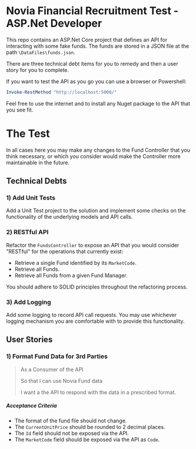 # Novia Financial Recruitment Test - ASP.Net Developer

This repo contains an ASP.Net Core project that defines an API for interacting with some fake funds.  The funds are stored in a JSON file at the path `\DataFiles\funds.json`.

There are three technical debt items for you to remedy and then a user story for you to complete.

If you want to test the API as you go you can use a browser or Powershell:

``` powershell
Invoke-RestMethod "http://localhost:5000/"
```

Feel free to use the internet and to install any Nuget package to the API that you see fit.

# The Test

In all cases here you may make any changes to the Fund Controller that you think necessary,
or which you consider would make the Controller more maintainable in the future.

## Technical Debts

### 1) Add Unit Tests

Add a Unit Test project to the solution and implement some checks on the functionality of the underlying models and API calls.

### 2) RESTful API

Refactor the `FundsController` to expose an API that you would consider "RESTful" for the operations that currently exist:

- Retrieve a single Fund identified by its `MarketCode`.
- Retrieve all Funds.
- Retrieve all Funds from a given Fund Manager.

You should adhere to SOLID principles throughout the refactoring process.

### 3) Add Logging

Add some logging to record API call requests.  You may use whichever logging mechanism you are comfortable with to provide this functionality.

## User Stories

### 1) Format Fund Data for 3rd Parties

> As a Consumer of the API
>
> So that I can use Novia Fund data
>
> I want a the API to respond with the data in a prescribed format.

##### Acceptance Criteria
* The format of the fund file should not change.
* The `CurrentUnitPrice` should be rounded to 2 decimal places.
* The `Id` field should not be exposed via the API.
* The `MarketCode` field should be exposed via the API as `Code`.
